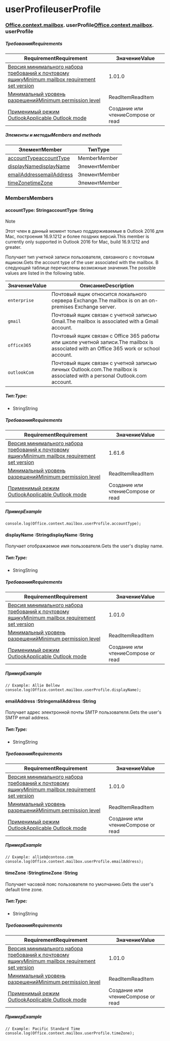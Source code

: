 
# <a name="userprofile"></a><span data-ttu-id="ad72e-101">userProfile</span><span class="sxs-lookup"><span data-stu-id="ad72e-101">userProfile</span></span>

### <span data-ttu-id="ad72e-p101">[Office](Office.md)[.context](Office.context.md)[.mailbox](Office.context.mailbox.md). userProfile</span><span class="sxs-lookup"><span data-stu-id="ad72e-p101">[Office](Office.md)[.context](Office.context.md)[.mailbox](Office.context.mailbox.md). userProfile</span></span>

##### <a name="requirements"></a><span data-ttu-id="ad72e-104">Требования</span><span class="sxs-lookup"><span data-stu-id="ad72e-104">Requirements</span></span>

|<span data-ttu-id="ad72e-105">Requirement</span><span class="sxs-lookup"><span data-stu-id="ad72e-105">Requirement</span></span>| <span data-ttu-id="ad72e-106">Значение</span><span class="sxs-lookup"><span data-stu-id="ad72e-106">Value</span></span>|
|---|---|
|[<span data-ttu-id="ad72e-107">Версия минимального набора требований к почтовому ящику</span><span class="sxs-lookup"><span data-stu-id="ad72e-107">Minimum mailbox requirement set version</span></span>](/javascript/office/requirement-sets/outlook-api-requirement-sets)| <span data-ttu-id="ad72e-108">1.0</span><span class="sxs-lookup"><span data-stu-id="ad72e-108">1.0</span></span>|
|[<span data-ttu-id="ad72e-109">Минимальный уровень разрешений</span><span class="sxs-lookup"><span data-stu-id="ad72e-109">Minimum permission level</span></span>](https://docs.microsoft.com/outlook/add-ins/understanding-outlook-add-in-permissions)| <span data-ttu-id="ad72e-110">ReadItem</span><span class="sxs-lookup"><span data-stu-id="ad72e-110">ReadItem</span></span>|
|[<span data-ttu-id="ad72e-111">Применимый режим Outlook</span><span class="sxs-lookup"><span data-stu-id="ad72e-111">Applicable Outlook mode</span></span>](https://docs.microsoft.com/outlook/add-ins/#extension-points)| <span data-ttu-id="ad72e-112">Создание или чтение</span><span class="sxs-lookup"><span data-stu-id="ad72e-112">Compose or read</span></span>|

##### <a name="members-and-methods"></a><span data-ttu-id="ad72e-113">Элементы и методы</span><span class="sxs-lookup"><span data-stu-id="ad72e-113">Members and methods</span></span>

| <span data-ttu-id="ad72e-114">Элемент</span><span class="sxs-lookup"><span data-stu-id="ad72e-114">Member</span></span> | <span data-ttu-id="ad72e-115">Тип</span><span class="sxs-lookup"><span data-stu-id="ad72e-115">Type</span></span> |
|--------|------|
| [<span data-ttu-id="ad72e-116">accountType</span><span class="sxs-lookup"><span data-stu-id="ad72e-116">accountType</span></span>](#accounttype-string) | <span data-ttu-id="ad72e-117">Member</span><span class="sxs-lookup"><span data-stu-id="ad72e-117">Member</span></span> |
| [<span data-ttu-id="ad72e-118">displayName</span><span class="sxs-lookup"><span data-stu-id="ad72e-118">displayName</span></span>](#displayname-string) | <span data-ttu-id="ad72e-119">Элемент</span><span class="sxs-lookup"><span data-stu-id="ad72e-119">Member</span></span> |
| [<span data-ttu-id="ad72e-120">emailAddress</span><span class="sxs-lookup"><span data-stu-id="ad72e-120">emailAddress</span></span>](#emailaddress-string) | <span data-ttu-id="ad72e-121">Элемент</span><span class="sxs-lookup"><span data-stu-id="ad72e-121">Member</span></span> |
| [<span data-ttu-id="ad72e-122">timeZone</span><span class="sxs-lookup"><span data-stu-id="ad72e-122">timeZone</span></span>](#timezone-string) | <span data-ttu-id="ad72e-123">Элемент</span><span class="sxs-lookup"><span data-stu-id="ad72e-123">Member</span></span> |

### <a name="members"></a><span data-ttu-id="ad72e-124">Members</span><span class="sxs-lookup"><span data-stu-id="ad72e-124">Members</span></span>

####  <a name="accounttype-string"></a><span data-ttu-id="ad72e-125">accountType: String</span><span class="sxs-lookup"><span data-stu-id="ad72e-125">accountType :String</span></span>

> [!NOTE]
> <span data-ttu-id="ad72e-126">Этот член в данный момент только поддерживаемые в Outlook 2016 для Mac, построения 16.9.1212 и более поздних версий.</span><span class="sxs-lookup"><span data-stu-id="ad72e-126">This member is currently only supported in Outlook 2016 for Mac, build 16.9.1212 and greater.</span></span>

<span data-ttu-id="ad72e-127">Получает тип учетной записи пользователя, связанного с почтовым ящиком.</span><span class="sxs-lookup"><span data-stu-id="ad72e-127">Gets the account type of the user associated with the mailbox.</span></span> <span data-ttu-id="ad72e-128">В следующей таблице перечислены возможные значения.</span><span class="sxs-lookup"><span data-stu-id="ad72e-128">The possible values are listed in the following table.</span></span>

| <span data-ttu-id="ad72e-129">Значение</span><span class="sxs-lookup"><span data-stu-id="ad72e-129">Value</span></span> | <span data-ttu-id="ad72e-130">Описание</span><span class="sxs-lookup"><span data-stu-id="ad72e-130">Description</span></span> |
|-------|-------------|
| `enterprise` | <span data-ttu-id="ad72e-131">Почтовый ящик относится локального сервера Exchange.</span><span class="sxs-lookup"><span data-stu-id="ad72e-131">The mailbox is on an on-premises Exchange server.</span></span> |
| `gmail` | <span data-ttu-id="ad72e-132">Почтовый ящик связан с учетной записью Gmail.</span><span class="sxs-lookup"><span data-stu-id="ad72e-132">The mailbox is associated with a Gmail account.</span></span> |
| `office365` | <span data-ttu-id="ad72e-133">Почтовый ящик связан с Office 365 работы или школе учетной записи.</span><span class="sxs-lookup"><span data-stu-id="ad72e-133">The mailbox is associated with an Office 365 work or school account.</span></span> |
| `outlookCom` | <span data-ttu-id="ad72e-134">Почтовый ящик связан с учетной записью личных Outlook.com.</span><span class="sxs-lookup"><span data-stu-id="ad72e-134">The mailbox is associated with a personal Outlook.com account.</span></span> |

##### <a name="type"></a><span data-ttu-id="ad72e-135">Тип:</span><span class="sxs-lookup"><span data-stu-id="ad72e-135">Type:</span></span>

*   <span data-ttu-id="ad72e-136">String</span><span class="sxs-lookup"><span data-stu-id="ad72e-136">String</span></span>

##### <a name="requirements"></a><span data-ttu-id="ad72e-137">Требования</span><span class="sxs-lookup"><span data-stu-id="ad72e-137">Requirements</span></span>

|<span data-ttu-id="ad72e-138">Requirement</span><span class="sxs-lookup"><span data-stu-id="ad72e-138">Requirement</span></span>| <span data-ttu-id="ad72e-139">Значение</span><span class="sxs-lookup"><span data-stu-id="ad72e-139">Value</span></span>|
|---|---|
|[<span data-ttu-id="ad72e-140">Версия минимального набора требований к почтовому ящику</span><span class="sxs-lookup"><span data-stu-id="ad72e-140">Minimum mailbox requirement set version</span></span>](/javascript/office/requirement-sets/outlook-api-requirement-sets)| <span data-ttu-id="ad72e-141">1.6</span><span class="sxs-lookup"><span data-stu-id="ad72e-141">1.6</span></span> |
|[<span data-ttu-id="ad72e-142">Минимальный уровень разрешений</span><span class="sxs-lookup"><span data-stu-id="ad72e-142">Minimum permission level</span></span>](https://docs.microsoft.com/outlook/add-ins/understanding-outlook-add-in-permissions)| <span data-ttu-id="ad72e-143">ReadItem</span><span class="sxs-lookup"><span data-stu-id="ad72e-143">ReadItem</span></span>|
|[<span data-ttu-id="ad72e-144">Применимый режим Outlook</span><span class="sxs-lookup"><span data-stu-id="ad72e-144">Applicable Outlook mode</span></span>](https://docs.microsoft.com/outlook/add-ins/#extension-points)| <span data-ttu-id="ad72e-145">Создание или чтение</span><span class="sxs-lookup"><span data-stu-id="ad72e-145">Compose or read</span></span>|

##### <a name="example"></a><span data-ttu-id="ad72e-146">Пример</span><span class="sxs-lookup"><span data-stu-id="ad72e-146">Example</span></span>

```
console.log(Office.context.mailbox.userProfile.accountType);
```

####  <a name="displayname-string"></a><span data-ttu-id="ad72e-147">displayName :String</span><span class="sxs-lookup"><span data-stu-id="ad72e-147">displayName :String</span></span>

<span data-ttu-id="ad72e-148">Получает отображаемое имя пользователя.</span><span class="sxs-lookup"><span data-stu-id="ad72e-148">Gets the user's display name.</span></span>

##### <a name="type"></a><span data-ttu-id="ad72e-149">Тип:</span><span class="sxs-lookup"><span data-stu-id="ad72e-149">Type:</span></span>

*   <span data-ttu-id="ad72e-150">String</span><span class="sxs-lookup"><span data-stu-id="ad72e-150">String</span></span>

##### <a name="requirements"></a><span data-ttu-id="ad72e-151">Требования</span><span class="sxs-lookup"><span data-stu-id="ad72e-151">Requirements</span></span>

|<span data-ttu-id="ad72e-152">Requirement</span><span class="sxs-lookup"><span data-stu-id="ad72e-152">Requirement</span></span>| <span data-ttu-id="ad72e-153">Значение</span><span class="sxs-lookup"><span data-stu-id="ad72e-153">Value</span></span>|
|---|---|
|[<span data-ttu-id="ad72e-154">Версия минимального набора требований к почтовому ящику</span><span class="sxs-lookup"><span data-stu-id="ad72e-154">Minimum mailbox requirement set version</span></span>](/javascript/office/requirement-sets/outlook-api-requirement-sets)| <span data-ttu-id="ad72e-155">1.0</span><span class="sxs-lookup"><span data-stu-id="ad72e-155">1.0</span></span>|
|[<span data-ttu-id="ad72e-156">Минимальный уровень разрешений</span><span class="sxs-lookup"><span data-stu-id="ad72e-156">Minimum permission level</span></span>](https://docs.microsoft.com/outlook/add-ins/understanding-outlook-add-in-permissions)| <span data-ttu-id="ad72e-157">ReadItem</span><span class="sxs-lookup"><span data-stu-id="ad72e-157">ReadItem</span></span>|
|[<span data-ttu-id="ad72e-158">Применимый режим Outlook</span><span class="sxs-lookup"><span data-stu-id="ad72e-158">Applicable Outlook mode</span></span>](https://docs.microsoft.com/outlook/add-ins/#extension-points)| <span data-ttu-id="ad72e-159">Создание или чтение</span><span class="sxs-lookup"><span data-stu-id="ad72e-159">Compose or read</span></span>|

##### <a name="example"></a><span data-ttu-id="ad72e-160">Пример</span><span class="sxs-lookup"><span data-stu-id="ad72e-160">Example</span></span>

```
// Example: Allie Bellew
console.log(Office.context.mailbox.userProfile.displayName);
```

####  <a name="emailaddress-string"></a><span data-ttu-id="ad72e-161">emailAddress :String</span><span class="sxs-lookup"><span data-stu-id="ad72e-161">emailAddress :String</span></span>

<span data-ttu-id="ad72e-162">Получает адрес электронной почты SMTP пользователя.</span><span class="sxs-lookup"><span data-stu-id="ad72e-162">Gets the user's SMTP email address.</span></span>

##### <a name="type"></a><span data-ttu-id="ad72e-163">Тип:</span><span class="sxs-lookup"><span data-stu-id="ad72e-163">Type:</span></span>

*   <span data-ttu-id="ad72e-164">String</span><span class="sxs-lookup"><span data-stu-id="ad72e-164">String</span></span>

##### <a name="requirements"></a><span data-ttu-id="ad72e-165">Требования</span><span class="sxs-lookup"><span data-stu-id="ad72e-165">Requirements</span></span>

|<span data-ttu-id="ad72e-166">Requirement</span><span class="sxs-lookup"><span data-stu-id="ad72e-166">Requirement</span></span>| <span data-ttu-id="ad72e-167">Значение</span><span class="sxs-lookup"><span data-stu-id="ad72e-167">Value</span></span>|
|---|---|
|[<span data-ttu-id="ad72e-168">Версия минимального набора требований к почтовому ящику</span><span class="sxs-lookup"><span data-stu-id="ad72e-168">Minimum mailbox requirement set version</span></span>](/javascript/office/requirement-sets/outlook-api-requirement-sets)| <span data-ttu-id="ad72e-169">1.0</span><span class="sxs-lookup"><span data-stu-id="ad72e-169">1.0</span></span>|
|[<span data-ttu-id="ad72e-170">Минимальный уровень разрешений</span><span class="sxs-lookup"><span data-stu-id="ad72e-170">Minimum permission level</span></span>](https://docs.microsoft.com/outlook/add-ins/understanding-outlook-add-in-permissions)| <span data-ttu-id="ad72e-171">ReadItem</span><span class="sxs-lookup"><span data-stu-id="ad72e-171">ReadItem</span></span>|
|[<span data-ttu-id="ad72e-172">Применимый режим Outlook</span><span class="sxs-lookup"><span data-stu-id="ad72e-172">Applicable Outlook mode</span></span>](https://docs.microsoft.com/outlook/add-ins/#extension-points)| <span data-ttu-id="ad72e-173">Создание или чтение</span><span class="sxs-lookup"><span data-stu-id="ad72e-173">Compose or read</span></span>|

##### <a name="example"></a><span data-ttu-id="ad72e-174">Пример</span><span class="sxs-lookup"><span data-stu-id="ad72e-174">Example</span></span>

```
// Example: allieb@contoso.com
console.log(Office.context.mailbox.userProfile.emailAddress);
```

####  <a name="timezone-string"></a><span data-ttu-id="ad72e-175">timeZone :String</span><span class="sxs-lookup"><span data-stu-id="ad72e-175">timeZone :String</span></span>

<span data-ttu-id="ad72e-176">Получает часовой пояс пользователя по умолчанию.</span><span class="sxs-lookup"><span data-stu-id="ad72e-176">Gets the user's default time zone.</span></span>

##### <a name="type"></a><span data-ttu-id="ad72e-177">Тип:</span><span class="sxs-lookup"><span data-stu-id="ad72e-177">Type:</span></span>

*   <span data-ttu-id="ad72e-178">String</span><span class="sxs-lookup"><span data-stu-id="ad72e-178">String</span></span>

##### <a name="requirements"></a><span data-ttu-id="ad72e-179">Требования</span><span class="sxs-lookup"><span data-stu-id="ad72e-179">Requirements</span></span>

|<span data-ttu-id="ad72e-180">Requirement</span><span class="sxs-lookup"><span data-stu-id="ad72e-180">Requirement</span></span>| <span data-ttu-id="ad72e-181">Значение</span><span class="sxs-lookup"><span data-stu-id="ad72e-181">Value</span></span>|
|---|---|
|[<span data-ttu-id="ad72e-182">Версия минимального набора требований к почтовому ящику</span><span class="sxs-lookup"><span data-stu-id="ad72e-182">Minimum mailbox requirement set version</span></span>](/javascript/office/requirement-sets/outlook-api-requirement-sets)| <span data-ttu-id="ad72e-183">1.0</span><span class="sxs-lookup"><span data-stu-id="ad72e-183">1.0</span></span>|
|[<span data-ttu-id="ad72e-184">Минимальный уровень разрешений</span><span class="sxs-lookup"><span data-stu-id="ad72e-184">Minimum permission level</span></span>](https://docs.microsoft.com/outlook/add-ins/understanding-outlook-add-in-permissions)| <span data-ttu-id="ad72e-185">ReadItem</span><span class="sxs-lookup"><span data-stu-id="ad72e-185">ReadItem</span></span>|
|[<span data-ttu-id="ad72e-186">Применимый режим Outlook</span><span class="sxs-lookup"><span data-stu-id="ad72e-186">Applicable Outlook mode</span></span>](https://docs.microsoft.com/outlook/add-ins/#extension-points)| <span data-ttu-id="ad72e-187">Создание или чтение</span><span class="sxs-lookup"><span data-stu-id="ad72e-187">Compose or read</span></span>|

##### <a name="example"></a><span data-ttu-id="ad72e-188">Пример</span><span class="sxs-lookup"><span data-stu-id="ad72e-188">Example</span></span>

```
// Example: Pacific Standard Time
console.log(Office.context.mailbox.userProfile.timeZone);
```